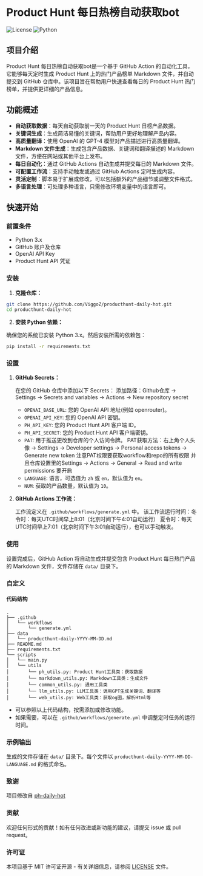 # Product Hunt 每日热榜自动获取bot

![License](https://img.shields.io/github/license/iAmCorey/producthunt-daily-bot) ![Python](https://img.shields.io/badge/python-3.x-blue)

## 项目介绍

Product Hunt 每日热榜自动获取bot是一个基于 GitHub Action 的自动化工具，它能够每天定时生成 Product Hunt 上的热门产品榜单 Markdown 文件，并自动提交到 GitHub 仓库中。该项目旨在帮助用户快速查看每日的 Product Hunt 热门榜单，并提供更详细的产品信息。


## 功能概述

- **自动获取数据**：每天自动获取前一天的 Product Hunt 日榜产品数据。
- **关键词生成**：生成简洁易懂的关键词，帮助用户更好地理解产品内容。
- **高质量翻译**：使用 OpenAI 的 GPT-4 模型对产品描述进行高质量翻译。
- **Markdown 文件生成**：生成包含产品数据、关键词和翻译描述的 Markdown 文件，方便在网站或其他平台上发布。
- **每日自动化**：通过 GitHub Actions 自动生成并提交每日的 Markdown 文件。
- **可配置工作流**：支持手动触发或通过 GitHub Actions 定时生成内容。
- **灵活定制**：脚本易于扩展或修改，可以包括额外的产品细节或调整文件格式。
- **多语言处理**：可处理多种语言，只需修改环境变量中的语言即可。

## 快速开始

### 前置条件

- Python 3.x
- GitHub 账户及仓库
- OpenAI API Key
- Product Hunt API 凭证


### 安装

1. **克隆仓库：**

```bash
git clone https://github.com/ViggoZ/producthunt-daily-hot.git
cd producthunt-daily-hot
```

2. **安装 Python 依赖：**

确保您的系统已安装 Python 3.x。然后安装所需的依赖包：

```bash
pip install -r requirements.txt
```

### 设置

1. **GitHub Secrets：**

   在您的 GitHub 仓库中添加以下 Secrets：
   添加路径：Github仓库 -> Settings -> Secrets and variables -> Actions -> New repository secret

   - `OPENAI_BASE_URL`: 您的 OpenAI API 地址(例如 openrouter)。
   - `OPENAI_API_KEY`: 您的 OpenAI API 密钥。
   - `PH_API_KEY`: 您的 Product Hunt API 客户端 ID。
   - `PH_API_SECRET`: 您的 Product Hunt API 客户端密钥。
   - `PAT`: 用于推送更改到仓库的个人访问令牌。
   PAT获取方法：右上角个人头像 -> Settings -> Developer settings -> Personal access tokens -> Generate new token
   注意PAT权限要获取workflow和repo的所有权限
   并且仓库设置里的Settings -> Actions -> General -> Read and write permissions 要开启
   - `LANGUAGE`: 语言，可选值为 `zh` 或 `en`，默认值为 `en`。
   - `NUM`: 获取的产品数量，默认值为 `10`。


2. **GitHub Actions 工作流：**

   工作流定义在 `.github/workflows/generate.yml` 中。
   该工作流运行时间：冬令时：每天UTC时间早上8:01（北京时间下午4:01自动运行） 夏令时：每天UTC时间早上7:01（北京时间下午3:01自动运行），也可以手动触发。

### 使用

设置完成后，GitHub Action 将自动生成并提交包含 Product Hunt 每日热门产品的 Markdown 文件，文件存储在 `data/` 目录下。

### 自定义

#### 代码结构

```
.
├── .github
│   └── workflows
│       └── generate.yml
├── data
│   └── producthunt-daily-YYYY-MM-DD.md
├── README.md
├── requirements.txt
└── scripts
│   └── main.py
│   └── utils
│       └── ph_utils.py: Product Hunt工具类：获取数据
│       └── markdown_utils.py: Markdown工具类：生成文件
│       └── common_utils.py: 通用工具类
│       └── llm_utils.py: LLM工具类：调用GPT生成关键词、翻译等
│       └── web_utils.py: Web工具类：获取og图，解析Html等
```

- 可以参照以上代码结构，按需添加或修改功能。
- 如果需要，可以在 `.github/workflows/generate.yml` 中调整定时任务的运行时间。

### 示例输出

生成的文件存储在 `data/` 目录下。每个文件以 `producthunt-daily-YYYY-MM-DD-LANGUAGE.md` 的格式命名。

### 致谢

项目修改自 [ph-daily-hot](https://github.com/ViggoZ/ph-daily-hot)

### 贡献

欢迎任何形式的贡献！如有任何改进或新功能的建议，请提交 issue 或 pull request。

### 许可证

本项目基于 MIT 许可证开源 - 有关详细信息，请参阅 [LICENSE](LICENSE) 文件。
